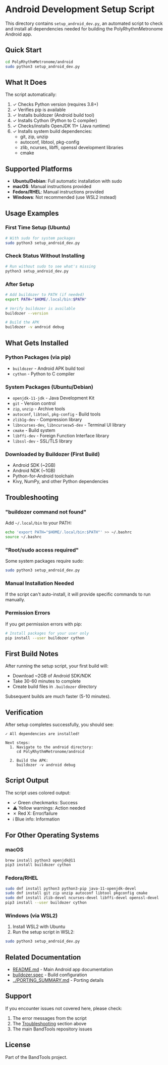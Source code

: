 # Android Development Setup Script

This directory contains `setup_android_dev.py`, an automated script to check and install all dependencies needed for building the PolyRhythmMetronome Android app.

## Quick Start

```bash
cd PolyRhythmMetronome/android
sudo python3 setup_android_dev.py
```

## What It Does

The script automatically:

1. ✓ Checks Python version (requires 3.8+)
2. ✓ Verifies pip is available
3. ✓ Installs buildozer (Android build tool)
4. ✓ Installs Cython (Python to C compiler)
5. ✓ Checks/installs OpenJDK 11+ (Java runtime)
6. ✓ Installs system build dependencies:
   - git, zip, unzip
   - autoconf, libtool, pkg-config
   - zlib, ncurses, libffi, openssl development libraries
   - cmake

## Supported Platforms

- **Ubuntu/Debian**: Full automatic installation with sudo
- **macOS**: Manual instructions provided
- **Fedora/RHEL**: Manual instructions provided
- **Windows**: Not recommended (use WSL2 instead)

## Usage Examples

### First Time Setup (Ubuntu)
```bash
# With sudo for system packages
sudo python3 setup_android_dev.py
```

### Check Status Without Installing
```bash
# Run without sudo to see what's missing
python3 setup_android_dev.py
```

### After Setup
```bash
# Add buildozer to PATH (if needed)
export PATH="$HOME/.local/bin:$PATH"

# Verify buildozer is available
buildozer --version

# Build the APK
buildozer -v android debug
```

## What Gets Installed

### Python Packages (via pip)
- `buildozer` - Android APK build tool
- `cython` - Python to C compiler

### System Packages (Ubuntu/Debian)
- `openjdk-11-jdk` - Java Development Kit
- `git` - Version control
- `zip`, `unzip` - Archive tools
- `autoconf`, `libtool`, `pkg-config` - Build tools
- `zlib1g-dev` - Compression library
- `libncurses-dev`, `libncursesw5-dev` - Terminal UI library
- `cmake` - Build system
- `libffi-dev` - Foreign Function Interface library
- `libssl-dev` - SSL/TLS library

### Downloaded by Buildozer (First Build)
- Android SDK (~2GB)
- Android NDK (~1GB)
- Python-for-Android toolchain
- Kivy, NumPy, and other Python dependencies

## Troubleshooting

### "buildozer command not found"
Add `~/.local/bin` to your PATH:
```bash
echo 'export PATH="$HOME/.local/bin:$PATH"' >> ~/.bashrc
source ~/.bashrc
```

### "Root/sudo access required"
Some system packages require sudo:
```bash
sudo python3 setup_android_dev.py
```

### Manual Installation Needed
If the script can't auto-install, it will provide specific commands to run manually.

### Permission Errors
If you get permission errors with pip:
```bash
# Install packages for your user only
pip install --user buildozer cython
```

## First Build Notes

After running the setup script, your first build will:
- Download ~2GB of Android SDK/NDK
- Take 30-60 minutes to complete
- Create build files in `.buildozer` directory

Subsequent builds are much faster (5-10 minutes).

## Verification

After setup completes successfully, you should see:
```
✓ All dependencies are installed!

Next steps:
  1. Navigate to the android directory:
     cd PolyRhythmMetronome/android

  2. Build the APK:
     buildozer -v android debug
```

## Script Output

The script uses colored output:
- ✓ Green checkmarks: Success
- ⚠ Yellow warnings: Action needed
- ✗ Red X: Error/failure
- ℹ Blue info: Information

## For Other Operating Systems

### macOS
```bash
brew install python3 openjdk@11
pip3 install buildozer cython
```

### Fedora/RHEL
```bash
sudo dnf install python3 python3-pip java-11-openjdk-devel
sudo dnf install git zip unzip autoconf libtool pkgconfig cmake
sudo dnf install zlib-devel ncurses-devel libffi-devel openssl-devel
pip3 install --user buildozer cython
```

### Windows (via WSL2)
1. Install WSL2 with Ubuntu
2. Run the setup script in WSL2:
```bash
sudo python3 setup_android_dev.py
```

## Related Documentation

- [README.md](README.md) - Main Android app documentation
- [buildozer.spec](buildozer.spec) - Build configuration
- [../PORTING_SUMMARY.md](../PORTING_SUMMARY.md) - Porting details

## Support

If you encounter issues not covered here, please check:
1. The error messages from the script
2. The [Troubleshooting](#troubleshooting) section above
3. The main BandTools repository issues

## License

Part of the BandTools project.
